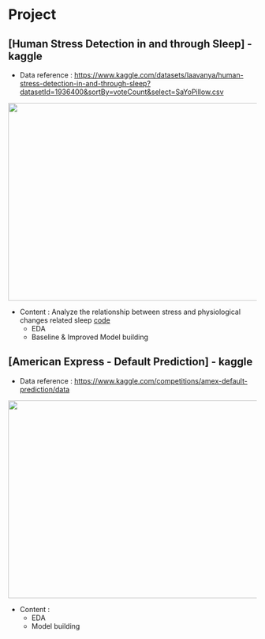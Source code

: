 # Project

## [Human Stress Detection in and through Sleep] - kaggle
 * Data reference : https://www.kaggle.com/datasets/laavanya/human-stress-detection-in-and-through-sleep?datasetId=1936400&sortBy=voteCount&select=SaYoPillow.csv
<img src="https://user-images.githubusercontent.com/108512808/185540381-1258f378-3e77-4cbf-b75a-ccce94793ecb.png" width="800" height="400">

 * Content : Analyze the relationship between stress and physiological changes related sleep [code](https://github.com/chanbyeol01/Project/blob/main/Human_sleep_stress/model_sleepstress.py)
   *  EDA
   *  Baseline & Improved Model building 


## [American Express - Default Prediction] - kaggle
 * Data reference : https://www.kaggle.com/competitions/amex-default-prediction/data
<img src="https://user-images.githubusercontent.com/108512808/185825515-99468dc4-2f9a-460a-9e06-2c2e5678baa4.jpg" width="800" height="400">

 * Content : 
    * EDA
    * Model building
